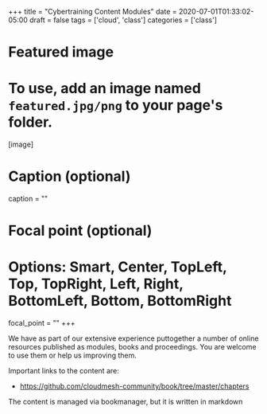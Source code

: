 +++
title = "Cybertraining Content Modules"
date = 2020-07-01T01:33:02-05:00
draft = false
tags = ['cloud', 'class']
categories = ['class']

# Featured image
# To use, add an image named `featured.jpg/png` to your page's folder. 
[image]
  # Caption (optional)
  caption = ""

  # Focal point (optional)
  # Options: Smart, Center, TopLeft, Top, TopRight, Left, Right, BottomLeft, Bottom, BottomRight
  focal_point = ""
+++

We have as part of our extensive experience puttogether a number of
online resources published as modules, books and proceedings. You are
welcome to use them or help us improving them.

Important links to the content are:

* <https://github.com/cloudmesh-community/book/tree/master/chapters>

The content is managed via bookmanager, but it is written in markdown


